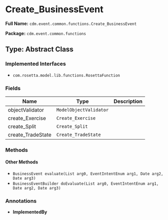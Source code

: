 # Create_BusinessEvent

**Full Name:** `cdm.event.common.functions.Create_BusinessEvent`

**Package:** `cdm.event.common.functions`

## Type: Abstract Class

### Implemented Interfaces

- `com.rosetta.model.lib.functions.RosettaFunction`

### Fields

| Name | Type | Description |
|------|------|-------------|
| objectValidator | `ModelObjectValidator` |  |
| create_Exercise | `Create_Exercise` |  |
| create_Split | `Create_Split` |  |
| create_TradeState | `Create_TradeState` |  |

### Methods

#### Other Methods

- `BusinessEvent evaluate(List arg0, EventIntentEnum arg1, Date arg2, Date arg3)`
- `BusinessEventBuilder doEvaluate(List arg0, EventIntentEnum arg1, Date arg2, Date arg3)`

### Annotations

- **ImplementedBy**

